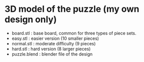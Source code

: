 # 3D model of the puzzle (my own design only)

* board.stl : base board, common for three types of piece sets.
* easy.stl : easier version (10 smaller pieces)
* normal.stl : moderate difficulty (9 pieces)
* hard.stl : hard version (8 larger pieces)
* puzzle.blend : blender file of the design
